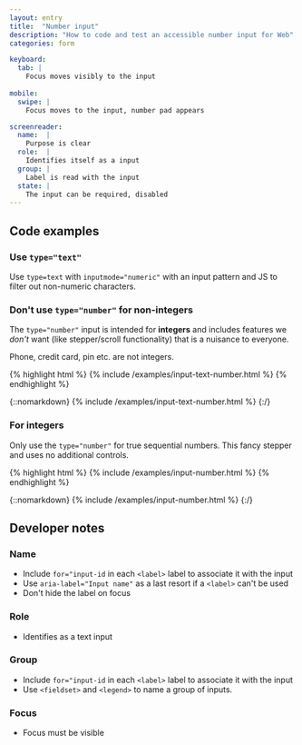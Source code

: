 ```yaml
---
layout: entry
title:  "Number input"
description: "How to code and test an accessible number input for Web"
categories: form

keyboard:
  tab: |
    Focus moves visibly to the input
  
mobile:
  swipe: |
    Focus moves to the input, number pad appears

screenreader:
  name:  |
    Purpose is clear
  role:  |
    Identifies itself as a input
  group: |
    Label is read with the input
  state: |
    The input can be required, disabled
---
```


## Code examples

### Use `type="text"` 

Use `type=text` with `inputmode="numeric"` with an input pattern and JS to filter out non-numeric characters.

### Don't use `type="number"` for non-integers

The `type="number"` input is intended for **integers** and includes features we _don't_ want (like stepper/scroll functionality) that is a nuisance to everyone. 

Phone, credit card, pin etc. are not integers.

{% highlight html %}
{% include /examples/input-text-number.html %}
{% endhighlight %}

{::nomarkdown}
<example>
{% include /examples/input-text-number.html %}
</example>
{:/}

### For integers

Only use the `type="number"` for true sequential numbers. This fancy stepper and uses no additional controls.

{% highlight html %}
{% include /examples/input-number.html %}
{% endhighlight %}

{::nomarkdown}
<example>
{% include /examples/input-number.html %}
</example>
{:/}

## Developer notes

### Name
- Include `for="input-id` in each `<label>` label to associate it with the input
- Use `aria-label="Input name"` as a last resort if a `<label>` can't be used
- Don't hide the label on focus

### Role
- Identifies as a text input


### Group
- Include `for="input-id` in each `<label>` label to associate it with the input
- Use `<fieldset>` and `<legend>` to name a group of inputs.

### Focus
- Focus must be visible
